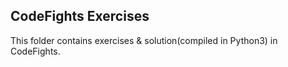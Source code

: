 ## CodeFights Exercises

This folder contains exercises & solution(compiled in Python3) in CodeFights. 
